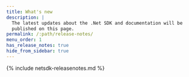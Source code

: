 ```yaml
---
title: What's new
description: |
  The latest updates about the .Net SDK and documentation will be
  published on this page.
permalink: /:path/release-notes/
menu_order: 1
has_release_notes: true
hide_from_sidebar: true
---
```


{% include netsdk-releasenotes.md %}
